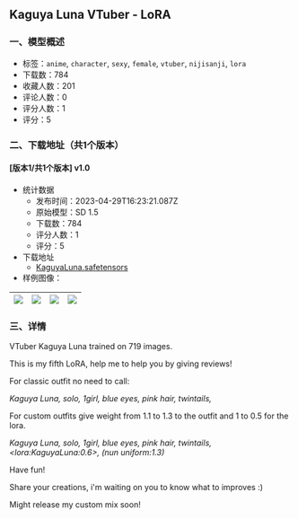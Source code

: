 ## Kaguya Luna VTuber - LoRA
### 一、模型概述

- 标签：`anime`, `character`, `sexy`, `female`, `vtuber`, `nijisanji`, `lora`
- 下载数：784
- 收藏人数：201
- 评论人数：0
- 评分人数：1
- 评分：5

### 二、下载地址（共1个版本）

#### [版本1/共1个版本] v1.0

- 统计数据
  - 发布时间：2023-04-29T16:23:21.087Z
  - 原始模型：SD 1.5
  - 下载数：784
  - 评分人数：1
  - 评分：5
- 下载地址
  - [KaguyaLuna.safetensors](https://civitai.com/api/download/models/58277)
- 样例图像：

| <img src="https://image.civitai.com/xG1nkqKTMzGDvpLrqFT7WA/eb303535-dad3-4109-c2d6-2db0f6313100/width=450/633924.jpeg" /> | <img src="https://image.civitai.com/xG1nkqKTMzGDvpLrqFT7WA/4370938e-45a3-42b7-2c3d-db74f0296800/width=450/633927.jpeg" /> | <img src="https://image.civitai.com/xG1nkqKTMzGDvpLrqFT7WA/5a33c8ec-8206-45d6-8feb-c0e9d045df00/width=450/633923.jpeg" /> | <img src="https://image.civitai.com/xG1nkqKTMzGDvpLrqFT7WA/a2e7fc00-7fb4-49c7-5f48-e1e37e074c00/width=450/633922.jpeg" /> |
| ---- | ---- | ---- | ---- |


### 三、详情
<p>VTuber Kaguya Luna trained on 719 images.</p><p>This is my fifth LoRA, help me to help you by giving reviews!</p><p></p><p>For classic outfit no need to call:</p><p><em>Kaguya Luna, solo, 1girl, blue eyes, pink hair, twintails,</em></p><p></p><p>For custom outfits give weight from 1.1 to 1.3 to the outfit and 1 to 0.5 for the lora.</p><p><em>Kaguya Luna, solo, 1girl, blue eyes, pink hair, twintails, &lt;lora:KaguyaLuna:0.6&gt;, (nun uniform:1.3)</em></p><p></p><p>Have fun!</p><p>Share your creations, i'm waiting on you to know what to improves :)</p><p>Might release my custom mix soon!</p>